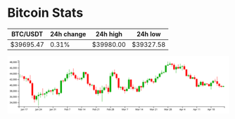 # Bitcoin Stats

BTC/USDT|24h change|24h high|24h low|
|---|---|---|---|
|$39695.47|0.31%|$39980.00|$39327.58|

<img src="./chart.svg">
